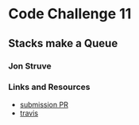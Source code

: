 # Code Challenge 11

## Stacks make a Queue

### Jon Struve

### Links and Resources
* [submission PR](https://github.com/OCDAmmo3/data-structures-and-algorithms/pull/17)
* [travis](https://travis-ci.com/OCDAmmo3/data-structures-and-algorithms/jobs/240503464)